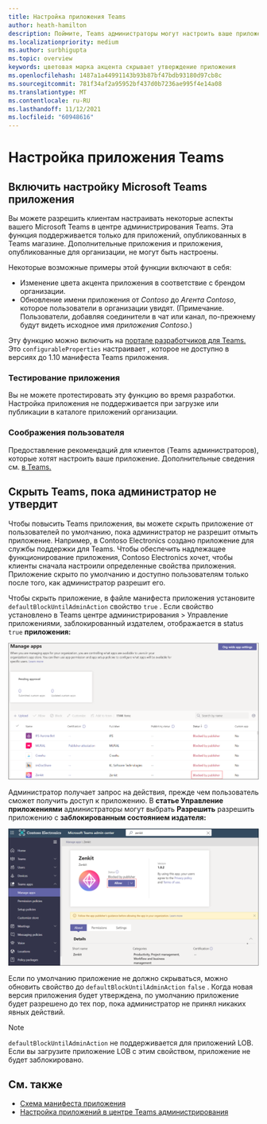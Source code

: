 ```yaml
---
title: Настройка приложения Teams
author: heath-hamilton
description: Поймите, Teams администраторы могут настроить ваше приложение для своей организации.
ms.localizationpriority: medium
ms.author: surbhigupta
ms.topic: overview
keywords: цветовая марка акцента скрывает утверждение приложения
ms.openlocfilehash: 1487a1a44991143b93b87bf47bdb93180d97cb8c
ms.sourcegitcommit: 781f34af2a95952bf437d0b7236ae995f4e14a08
ms.translationtype: MT
ms.contentlocale: ru-RU
ms.lasthandoff: 11/12/2021
ms.locfileid: "60948616"
---
```

# <a name="customize-your-teams-app"></a>Настройка приложения Teams

## <a name="enable-your-microsoft-teams-app-to-be-customized"></a>Включить настройку Microsoft Teams приложения

Вы можете разрешить клиентам настраивать некоторые аспекты вашего Microsoft Teams в центре администрирования Teams. Эта функция поддерживается только для приложений, опубликованных в Teams магазине. Дополнительные приложения и приложения, опубликованные для организации, не могут быть настроены.

Некоторые возможные примеры этой функции включают в себя:

* Изменение цвета акцента приложения в соответствие с брендом организации.
* Обновление имени приложения от *Contoso* до *Агента Contoso*, которое пользователи в организации увидят. (Примечание. Пользователи, добавляя соединители в чат или канал, по-прежнему будут видеть исходное имя *приложения Contoso*.)

Эту функцию можно включить на [портале разработчиков для Teams.](https://dev.teams.microsoft.com/home) Это `configurableProperties` настраивает , которое не доступно в версиях до 1.10 манифеста Teams приложения.

### <a name="test-your-app"></a>Тестирование приложения

Вы не можете протестировать эту функцию во время разработки. Настройка приложения не поддерживается при загрузке или публикации в каталоге приложений организации.

### <a name="user-considerations"></a>Соображения пользователя

Предоставление рекомендаций для клиентов (Teams администраторов), которые хотят настроить ваше приложение. Дополнительные сведения см. [в Teams.](/MicrosoftTeams/customize-apps)

## <a name="hide-teams-app-until-admin-approves"></a>Скрыть Teams, пока администратор не утвердит

Чтобы повысить Teams приложения, вы можете скрыть приложение от пользователей по умолчанию, пока администратор не разрешит отмыть приложение. Например, в Contoso Electronics создано приложение для службы поддержки для Teams. Чтобы обеспечить надлежащее функционирование приложения, Contoso Electronics хочет, чтобы клиенты сначала настроили определенные свойства приложения. Приложение скрыто по умолчанию и доступно пользователям только после того, как администратор разрешит его.

Чтобы скрыть приложение, в файле манифеста приложения установите `defaultBlockUntilAdminAction` свойство `true` . Если свойство установлено в Teams центре администрирования > Управление приложениями, заблокированный издателем, отображается в status `true` **приложения:**  

![Управление приложениями, заблокированными издателем](../../assets/images/apps-in-meetings/manageappsblockedapps.png)

Администратор получает запрос на действия, прежде чем пользователь сможет получить доступ к приложению. В **статье Управление приложениями** администраторы могут выбрать **Разрешить** разрешить приложению с **заблокированным состоянием издателя:**

![Управление приложениями](../../assets/images/apps-in-meetings/manageapp.png)

Если по умолчанию приложение не должно скрываться, можно обновить свойство до `defaultBlockUntilAdminAction` `false` . Когда новая версия приложения будет утверждена, по умолчанию приложение будет разрешено до тех пор, пока администратор не принял никаких явных действий.

> [!NOTE]
> `defaultBlockUntilAdminAction` не поддерживается для приложений LOB. Если вы загрузите приложение LOB с этим свойством, приложение не будет заблокировано.

## <a name="see-also"></a>См. также

* [Схема манифеста приложения](/microsoftteams/platform/resources/schema/manifest-schema)
* [Настройка приложений в центре Teams администрирования](/MicrosoftTeams/customize-apps)

